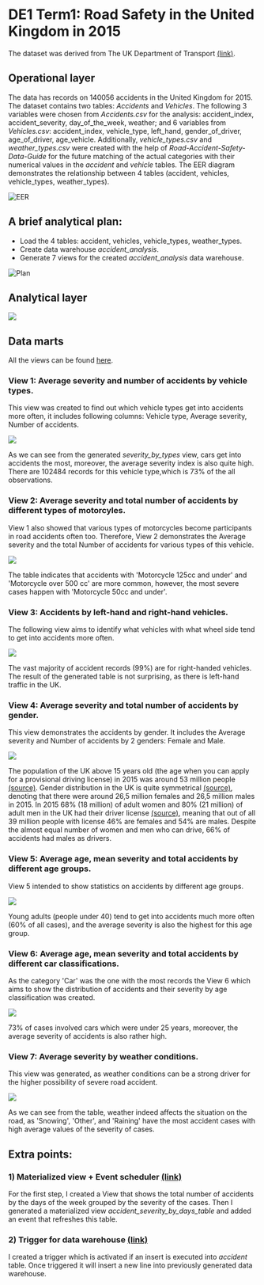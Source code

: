 # DE1 Term1: Road Safety in the United Kingdom in 2015
The dataset was derived from The UK Department of Transport [(link)](https://data.gov.uk/dataset/cb7ae6f0-4be6-4935-9277-47e5ce24a11f/road-safety-data).
## Operational layer
The data has records on 140056 accidents in the United Kingdom for 2015. The dataset contains two tables: *Accidents* and *Vehicles*. The following 3 variables were chosen from *Accidents.csv* for the analysis: accident_index, accident_severity, day_of_the_week, weather; and 6 variables from *Vehicles.csv*: accident_index, vehicle_type, left_hand, gender_of_driver, age_of_driver, age_vehicle.
Additionally, *vehicle_types.csv* and *weather_types.csv* were created with the help of *Road-Accident-Safety-Data-Guide* for the future matching of the actual categories with their numerical values in the *accident* and *vehicle* tables.
The EER diagram demonstrates the relationship between 4 tables (accident, vehicles, vehicle_types, weather_types).

![EER](https://github.com/alimadt/data_engineering_1/blob/master/Term1/eer.png)

## A brief analytical plan:
- Load the 4 tables: accident, vehicles, vehicle_types, weather_types.
- Create data warehouse *accident_analysis*.
- Generate 7 views for the created *accident_analysis* data warehouse.

![Plan](https://github.com/alimadt/data_engineering_1/blob/master/Term1/analytical_layer.png)

## Analytical layer

![](https://github.com/alimadt/data_engineering_1/blob/master/Term1/accident_analysis.png)

## Data marts
All the views can be found [here](https://github.com/alimadt/data_engineering_1/blob/master/Term1/data_warehouse.sql).
### View 1: Average severity and number of accidents by vehicle types.
This view was created to find out which vehicle types get into accidents more often, it includes following columns: Vehicle type, Average severity, Number of accidents.

![](https://github.com/alimadt/data_engineering_1/blob/master/Term1/pictures%20for%20views/view1.png)

As we can see from the generated *severity_by_types* view, cars get into accidents the most, moreover, the average severity index is also quite high. There are 102484 records for this vehicle type,which is 73% of the all observations. 

### View 2: Average severity and total number of accidents by different types of motorcyles.
View 1 also showed that various types of motorcycles become participants in road accidents often too. Therefore, View 2 demonstrates the Average severity and the total Number of accidents for various types of this vehicle.

![](https://github.com/alimadt/data_engineering_1/blob/master/Term1/pictures%20for%20views/view2.png)

The table indicates that accidents with 'Motorcycle 125cc and under' and 'Motorcycle over 500 cc' are more common, however, the most severe cases happen with 'Motorcycle 50cc and under'. 

### View 3: Accidents by left-hand and right-hand vehicles.
The following view aims to identify what vehicles with what wheel side tend to get into accidents more often. 

![](https://github.com/alimadt/data_engineering_1/blob/master/Term1/pictures%20for%20views/view3.png)

The vast majority of accident records (99%) are for right-handed vehicles. The result of the generated table is not surprising, as there is left-hand traffic in the UK.

### View 4: Average severity and total number of accidents by gender.
This view demonstrates the accidents by gender. It includes the Average severity and Number of accidents by 2 genders: Female and Male.

![](https://github.com/alimadt/data_engineering_1/blob/master/Term1/pictures%20for%20views/view4.png)

The population of the UK above 15 years old (the age when you can apply for a provisional driving license) in 2015 was around 53 million people [(source)](https://statswales.gov.wales/catalogue/population-and-migration/population/estimates/nationallevelpopulationestimates-by-year-age-ukcountry). Gender distribution in the UK is quite symmetrical [(source)](https://www.ons.gov.uk/peoplepopulationandcommunity/populationandmigration/populationestimates/bulletins/annualmidyearpopulationestimates/mid2015), denoting that there were around 26,5 million females and 26,5 million males in 2015. In 2015 68% (18 million) of adult women and 80% (21 million) of adult men in the UK had their driver license [(source)](https://www.statista.com/statistics/314886/percentage-of-adults-holding-driving-licences-england/), meaning that out of all 39 million people with license 46% are females and 54% are males.
Despite the almost equal number of women and men who can drive, 66% of accidents had males as drivers.

### View 5: Average age, mean severity and total accidents by different age groups.
View 5 intended to show statistics on accidents by different age groups.

![](https://github.com/alimadt/data_engineering_1/blob/master/Term1/pictures%20for%20views/view5.png)

Young adults (people under 40) tend to get into accidents much more often (60% of all cases), and the average severity is also the highest for this age group.

### View 6: Average age, mean severity and total accidents by different car classifications.
As the category 'Car' was the one with the most records the View 6 which aims to show the distribution of accidents and their severity by age classification was created.

![](https://github.com/alimadt/data_engineering_1/blob/master/Term1/pictures%20for%20views/view6.png)

73% of cases involved cars which were under 25 years, moreover, the average severity of accidents is also rather high.

### View 7: Average severity by weather conditions.
This view was generated, as weather conditions can be a strong driver for the higher possibility of severe road accident.

![](https://github.com/alimadt/data_engineering_1/blob/master/Term1/pictures%20for%20views/view7.png)

As we can see from the table, weather indeed affects the situation on the road, as 'Snowing', 'Other', and 'Raining' have the most accident cases with high average values of the severity of cases.

## Extra points:
### 1) Materialized view + Event scheduler [(link)](https://github.com/alimadt/data_engineering_1/blob/master/Term1/materialized_view.sql)
For the first step, I created a View that shows the total number of accidents by the days of the week grouped by the severity of the cases. Then I generated a materialized view *accident_severity_by_days_table* and added an event that refreshes this table.

### 2) Trigger for data warehouse [(link)](https://github.com/alimadt/data_engineering_1/blob/master/Term1/trigger_for_warehouse.sql)
I created a trigger which is activated if an insert is executed into *accident* table. Once triggered it will insert a new line into previously generated data warehouse.



